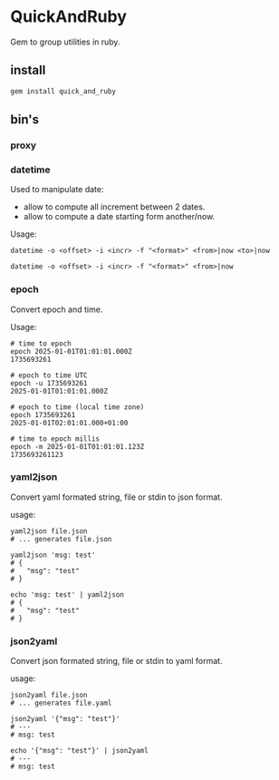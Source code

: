# QuickAndRuby

Gem to group utilities in ruby.

## install

```ruby
gem install quick_and_ruby
```

## bin's

### proxy

### datetime

Used to manipulate date:
- allow to compute all increment between 2 dates.
- allow to compute a date starting form another/now.

Usage:
``` shell
datetime -o <offset> -i <incr> -f "<format>" <from>|now <to>|now

datetime -o <offset> -i <incr> -f "<format>" <from>|now
```

### epoch

Convert epoch and time.

Usage:

``` shell
# time to epoch
epoch 2025-01-01T01:01:01.000Z
1735693261

# epoch to time UTC
epoch -u 1735693261
2025-01-01T01:01:01.000Z

# epoch to time (local time zone)
epoch 1735693261
2025-01-01T02:01:01.000+01:00

# time to epoch millis
epoch -m 2025-01-01T01:01:01.123Z
1735693261123
```

### yaml2json

Convert yaml formated string, file or stdin to json format.

usage:

``` shell
yaml2json file.json
# ... generates file.json

yaml2json 'msg: test'
# {
#   "msg": "test"
# }

echo 'msg: test' | yaml2json
# {
#   "msg": "test"
# }
```

### json2yaml

Convert json formated string, file or stdin to yaml format.

usage:

``` shell
json2yaml file.json
# ... generates file.yaml

json2yaml '{"msg": "test"}'
# ---
# msg: test

echo '{"msg": "test"}' | json2yaml
# ---
# msg: test
```
